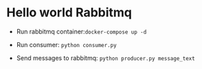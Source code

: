 # Hello world Rabbitmq

- Run rabbitmq container:`docker-compose up -d`

- Run consumer: `python consumer.py`

- Send messages to rabbitmq: `python producer.py message_text`
